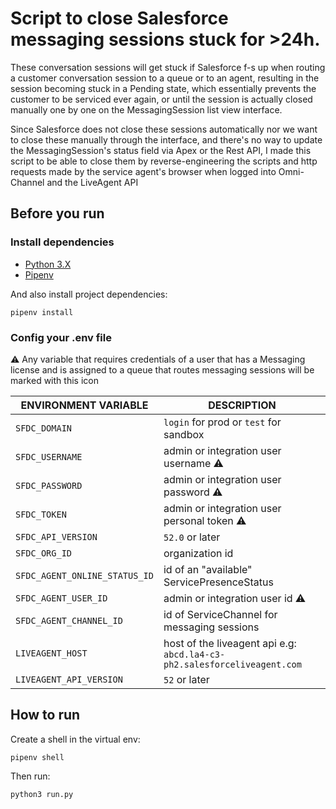 # Script to close Salesforce messaging sessions stuck for >24h.

These conversation sessions will get stuck if Salesforce f-s up when routing a customer conversation session to a queue or to an agent, resulting in the session becoming stuck in a Pending state, which essentially prevents the customer to be serviced ever again, or until the session is actually closed manually one by one on the MessagingSession list view interface. 

Since Salesforce does not close these sessions automatically nor we want to close these manually through the interface, and there's no way to update the MessagingSession's status field via Apex or the Rest API, I made this script to be able to close them by reverse-engineering the scripts and http requests made by the service agent's browser when logged into Omni-Channel and the LiveAgent API

## Before you run

### Install dependencies
- [Python 3.X](https://www.python.org/downloads/)
- [Pipenv](https://pipenv.pypa.io/en/latest/)

And also install project dependencies:
```
pipenv install
```

### Config your .env file

⚠️ Any variable that requires credentials of a user that has a Messaging license and is assigned to a queue that routes messaging sessions will be marked with this icon

| ENVIRONMENT VARIABLE          | DESCRIPTION                                                                 |
|-------------------------------|-----------------------------------------------------------------------------|
| `SFDC_DOMAIN`                 | `login` for prod or `test` for sandbox                                      |
| `SFDC_USERNAME`               | admin or integration user username ⚠️                                       |
| `SFDC_PASSWORD`               | admin or integration user password ⚠️                                       |
| `SFDC_TOKEN`                  | admin or integration user personal token ⚠️                                 |
| `SFDC_API_VERSION`            | `52.0` or later                                                             |
| `SFDC_ORG_ID`                 | organization id                                                             |
| `SFDC_AGENT_ONLINE_STATUS_ID` | id of an "available" ServicePresenceStatus                                  |
| `SFDC_AGENT_USER_ID`          | admin or integration user id ⚠️                                             |
| `SFDC_AGENT_CHANNEL_ID`       | id of ServiceChannel for messaging sessions                                 |
| `LIVEAGENT_HOST`              | host of the liveagent api e.g: `abcd.la4-c3-ph2.salesforceliveagent.com`    |
| `LIVEAGENT_API_VERSION`       | `52` or later                                                               |

## How to run

Create a shell in the virtual env:
```
pipenv shell
```

Then run:
```
python3 run.py
```
